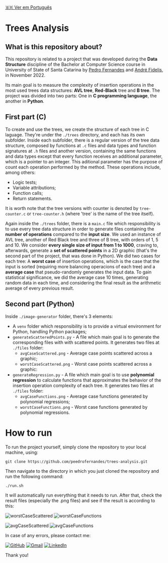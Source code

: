 [🇧🇷 Ver em Português](https://github.com/peedrofernandes/trees-analysis/blob/main/README-pt-BR.md)

# Trees Analysis

## What is this repository about?

This repository is related to a project that was developed during the **Data Structure** discipline of the Bachelor at Computer Science course in University of State of Santa Catarina by [Pedro Fernandes](https://github.com/peedrofernandes) and [André Fidelis](), in November 2022.

Its main goal is to measure the complexity of insertion operations in the most used trees data structures: **AVL tree**, **Red-Black** tree and **B tree**. The project was divided into two parts: One in **C programming language**, the another in **Python**.

## First part (C)

To create and use the trees, we create the structure of each tree in C laguage. They're under the `./trees` directory, and each has its own subfolder. Inside each subfolder, there is a regular version of the tree data structure, composed by functions at `.c` files and data types and function signatures at `.h` files and another version, containing the same functions and data types except that every function receives an additional parameter, which is a pointer to an integer. This aditional parameter has the purpose of count each operation performed by the method. These operations include, among others:
- Logic tests;
- Variable attributions;
- Function calls;
- Return statements.

It is worth note that the tree versions with counter is denoted by `tree-counter.c` or `tree-counter.h` (where 'tree' is the name of the tree itself).

Again inside the `./trees` folder, there is a `main.c` file which responsibility is to use every tree data structure in order to generate files containing the **number of operations** compared to the **input size**. We used an instance of AVL tree, another of Red Black tree and three of B tree, with orders of 1, 5 and 10. We consider **every single size of input from 1 to 1000**, craving to, afterwards, generate a **set of scattered points** in a 2D graphic (that's the second part of the project, that was done in Python). We did two cases for each tree: A **worst case** of insertion operations, which is the case that the input is sorted (requiring more balancing operacions of each tree) and a **average case** that pseudo-randomly generates the input data. To gain statistical significance, we did the average case 10 times, generating random data in each time, and considering the final result as the arithmetic average of every previous result.

## Second part (Python)

Inside `./image-generator` folder, there's 3 elements: 
- A `venv` folder which responsibility is to provide a virtual environment for Python, handling Python packages;
- `generateScatteredPoints.py` - A file which main goal is to generate the corresponding files with with scattered points. It generates two files at `./files` folder:
  - `avgCaseScattered.png` - Average case points scattered across a graphic;
  - `worstCaseScattered.png` - Worst case points scattered across a graphic: 
- `generateRegression.py` - A file which main goal is to use **polynomial regression** to calculate functions that approximates the behavior of the insertion operation complexity of each tree. It generates two files at `./files` folder:
  - `avgCaseFunctions.png` - Average case functions generated by polynomial regressions;
  - `worstCaseFunctions.png` - Worst case functions generated by polynomial regressions.

# How to run

To run the project yourself, simply clone the repository to your local machine, using:

```
git clone https://github.com/peedrofernandes/trees-analysis.git
```

Then navigate to the directory in which you just cloned the repository and run the following command:

```
./run.sh
```

It will automatically run everything that it needs to run. After that, check the result files (especially the .png files) and see if the result is according to this:

![worstCaseScattered](https://user-images.githubusercontent.com/82897023/209393267-f071480d-7624-4a4c-bb6e-ec9c66c74264.png)
![worstCaseFunctions](https://user-images.githubusercontent.com/82897023/209393228-454b65f9-cdb3-4589-a004-a6d8b2557576.png)

![avgCaseScattered](https://user-images.githubusercontent.com/82897023/209393218-152be260-e3d7-4526-8f14-137f04aefc1f.png)
![avgCaseFunctions](https://user-images.githubusercontent.com/82897023/209393263-894f8a1a-21a9-44bb-8a65-5b3b352a2bd4.png)




In case of any errors, please contact me:


[![GitHub](https://img.shields.io/badge/github-%23121011.svg?style=for-the-badge&logo=github&logoColor=white)](https://github.com/peedrofernandes)
[![Gmail](https://img.shields.io/badge/Gmail-D14836?style=for-the-badge&logo=gmail&logoColor=white)](gm.pedro.fernandes@gmail.com)
[![LinkedIn](https://img.shields.io/badge/linkedin-%230077B5.svg?style=for-the-badge&logo=linkedin&logoColor=white)](https://linkedin.com/in/pedrofariafernandes)

Thank you!


